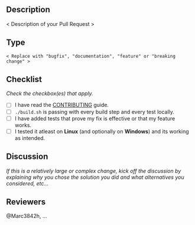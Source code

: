 ## Description

< Description of your Pull Request >

## Type

```
< Replace with "bugfix", "documentation", "feature" or "breaking change" >
```

## Checklist

*Check the checkbox(es) that apply.*

- [ ] I have read the [CONTRIBUTING](CONTRIBUTING.md) guide.
- [ ] `./build.sh` is passing with every build step and every test locally.
- [ ] I have added tests that prove my fix is effective or that my feature works.
- [ ] I tested it atleast on **Linux** (and optionally on **Windows**) and its working as intended.

## Discussion

*If this is a relatively large or complex change, kick off the discussion by explaining why you chose the solution you did and what alternatives you considered, etc...*

## Reviewers

@Marc3842h, ...
